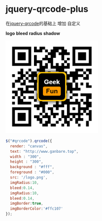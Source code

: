 ﻿# jquery-qrcode-plus

在[jquery-qrcode](https://github.com/jeromeetienne/jquery-qrcode "jquery-qrcode")的基础上 增加 自定义 

**logo** **bleed** **radius** **shadow** 

![](https://github.com/mayiyahei1992/jquery-qrcode-plus/blob/master/1.png?raw=true)


```javascript
$("#qrcode").qrcode({
  render: "canvas",
  text: "http://www.ganbare.top",
  width : "300", 
  height : "300", 
  background : "#fff",
  foreground : "#000", 
  src: '/logo.png',
  imgRadius:10,
  bleed:0.14,
  imgRadius:10,
  bleed:0.14,
  imgBorder:true,
  imgBorderColor:'#ffc107'
});
```
